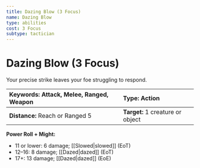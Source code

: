 ```yaml
---
title: Dazing Blow (3 Focus)
name: Dazing Blow
type: abilities
cost: 3 Focus
subtype: tactician
---
```


# Dazing Blow (3 Focus)

Your precise strike leaves your foe struggling to respond.

| **Keywords:** Attack, Melee, Ranged, Weapon | **Type:** Action                 |
| :------------------------------------------ | :------------------------------- |
| **Distance:** Reach or Ranged 5             | **Target:** 1 creature or object |

**Power Roll + Might:**

- 11 or lower: 6 damage; [[Slowed|slowed]] (EoT)
- 12–16: 8 damage; [[Dazed|dazed]] (EoT)
- 17+: 13 damage; [[Dazed|dazed]] (EoE)
